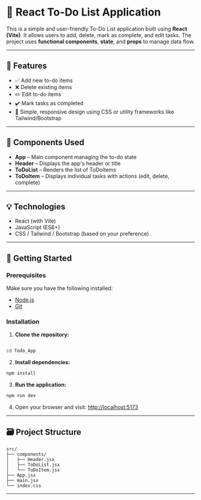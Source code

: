 # 📝 React To-Do List Application

This is a simple and user-friendly To-Do List application built using **React (Vite)**. It allows users to add, delete, mark as complete, and edit tasks. The project uses **functional components**, **state**, and **props** to manage data flow.

---

## 🔧 Features

- ✅ Add new to-do items
- ❌ Delete existing items
- ✏️ Edit to-do items
- ✔️ Mark tasks as completed
- 🎨 Simple, responsive design using CSS or utility frameworks like Tailwind/Bootstrap

---

## 🧱 Components Used

- **App** – Main component managing the to-do state
- **Header** – Displays the app's header or title
- **ToDoList** – Renders the list of ToDoItems
- **ToDoItem** – Displays individual tasks with actions (edit, delete, complete)

---

## 💡 Technologies

- React (with Vite)
- JavaScript (ES6+)
- CSS / Tailwind / Bootstrap (based on your preference)

---

## 🚀 Getting Started

### Prerequisites

Make sure you have the following installed:

- [Node.js](https://nodejs.org/)
- [Git](https://git-scm.com/)

### Installation

1. **Clone the repository:**

```bash

cd Todo_App
```

2. **Install dependencies:**

```bash
npm install
```

3. **Run the application:**

```bash
npm run dev
```

4. Open your browser and visit: [http://localhost:5173](http://localhost:5173)

---

## 🗃️ Project Structure

```
src/
├── components/
│   ├── Header.jsx
│   ├── ToDoList.jsx
│   └── ToDoItem.jsx
├── App.jsx
├── main.jsx
└── index.css
```

---
